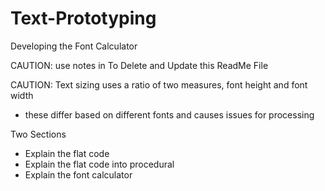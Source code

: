 # Text-Prototyping
Developing the Font Calculator

CAUTION: use notes in To Delete and Update this ReadMe File

CAUTION: Text sizing uses a ratio of two measures, font height and font width
- these differ based on different fonts and causes issues for processing

Two Sections
- Explain the flat code
- Explain the flat code into procedural
- Explain the font calculator
